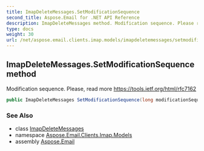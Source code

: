 ```yaml
---
title: ImapDeleteMessages.SetModificationSequence
second_title: Aspose.Email for .NET API Reference
description: ImapDeleteMessages method. Modification sequence. Please read more https//tools.ietf.org/html/rfc7162
type: docs
weight: 30
url: /net/aspose.email.clients.imap.models/imapdeletemessages/setmodificationsequence/
---
```

## ImapDeleteMessages.SetModificationSequence method

Modification sequence. Please, read more https://tools.ietf.org/html/rfc7162

```csharp
public ImapDeleteMessages SetModificationSequence(long modificationSequence)
```

### See Also

* class [ImapDeleteMessages](../)
* namespace [Aspose.Email.Clients.Imap.Models](../../imapdeletemessages/)
* assembly [Aspose.Email](../../../)


